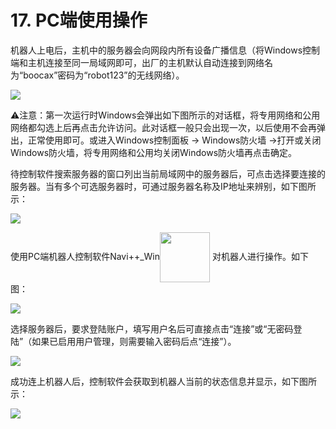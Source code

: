 ﻿# 17.	PC端使用操作

机器人上电后，主机中的服务器会向网段内所有设备广播信息（将Windows控制端和主机连接至同一局域网即可，出厂的主机默认自动连接到网络名为“boocax”密码为“robot123”的无线网络）。

<img src="https://imgconvert.csdnimg.cn/aHR0cHM6Ly9oYmltZy5odWFiYW5pbWcuY29tL2IzNjIyZGZmYjQ3ZGM3NTkyZTc2NWYzZmExYWUzMjQ3ZjZjNGY5MTk4NTI4LXc4SEc3OF9mdzY1OA?x-oss-process=image/format,png" align=center />

⚠注意：第一次运行时Windows会弹出如下图所示的对话框，将专用网络和公用网络都勾选上后再点击允许访问。此对话框一般只会出现一次，以后使用不会再弹出，正常使用即可。或进入Windows控制面板 -> Windows防火墙 ->打开或关闭Windows防火墙，将专用网络和公用均关闭Windows防火墙再点击确定。

待控制软件搜索服务器的窗口列出当前局域网中的服务器后，可点击选择要连接的服务器。当有多个可选服务器时，可通过服务器名称及IP地址来辨别，如下图所示：

<img src="https://imgconvert.csdnimg.cn/aHR0cHM6Ly9oYmltZy5odWFiYW5pbWcuY29tL2E3OTJiMmYzZTViNDUyMWNjYjZlZDllYjAwNzY3NzAzMWEyMjdhYjQzN2JlLUpkU0czNl9mdzY1OA?x-oss-process=image/format,png" align=center />

使用PC端机器人控制软件Navi++_Win<img src="https://imgconvert.csdnimg.cn/aHR0cHM6Ly9oYmltZy5odWFiYW5pbWcuY29tL2ExZjU3YmUzMjE2OWYyNWM2MGY5ZmQ5NjcyMjk2NDNjYjY0YzJkN2U0NmU4LVlNTTdPSV9mdzY1OA?x-oss-process=image/format,png" width = "80" height = "80" align=center /> 对机器人进行操作。如下图：

<img src="https://imgconvert.csdnimg.cn/aHR0cHM6Ly9oYmltZy5odWFiYW5pbWcuY29tLzcwMjQ4MjA0ZDFkNTY1NDUxZjU2ZTZmMGI0ZTA2M2QzNTM4OTM5YzUxODEyNy1vdjE0d1ZfZnc2NTg?x-oss-process=image/format,png" align=center />

选择服务器后，要求登陆账户，填写用户名后可直接点击“连接”或“无密码登陆”（如果已启用用户管理，则需要输入密码后点“连接”）。

<img src="https://imgconvert.csdnimg.cn/aHR0cHM6Ly9oYmltZy5odWFiYW5pbWcuY29tL2E3NTAxNDYzODU4MTQ0MzZkYzAwZTZmY2EwYWVkYzU4MjMzYmYxNjMyODljNC1pM3Q2WlZfZnc2NTg?x-oss-process=image/format,png" align=center />

成功连上机器人后，控制软件会获取到机器人当前的状态信息并显示，如下图所示：

<img src="https://imgconvert.csdnimg.cn/aHR0cHM6Ly9oYmltZy5odWFiYW5pbWcuY29tLzY2Mjg3MDQ0Yjg1OWYxZWMwYTE0MGYxMmQ5ZjEwMTgzZmM0YWE1NjkxMDc4LWduYUtBM19mdzY1OA?x-oss-process=image/format,png" align=center />